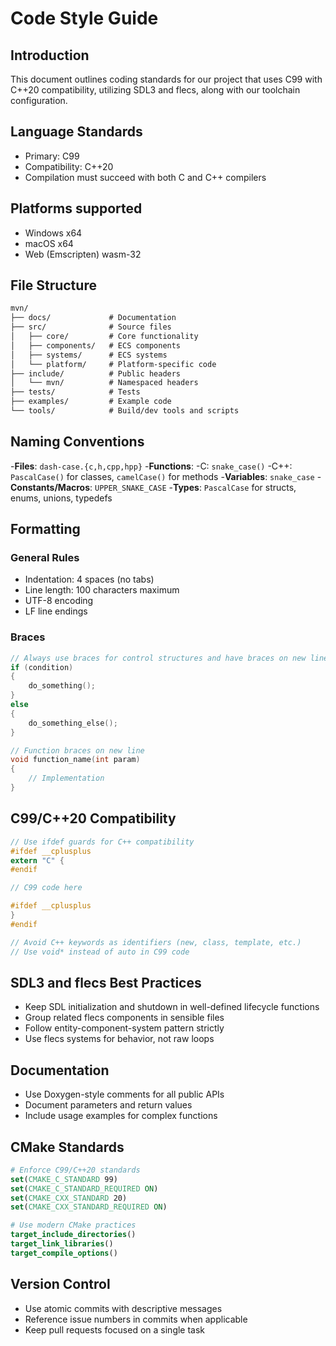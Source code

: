 # Code Style Guide

## Introduction

This document outlines coding standards for our project that uses C99 with C++20 compatibility, utilizing SDL3 and flecs, along with our toolchain configuration.

## Language Standards

- Primary: C99
- Compatibility: C++20
- Compilation must succeed with both C and C++ compilers

## Platforms supported

- Windows x64
- macOS x64
- Web (Emscripten) wasm-32

## File Structure

```txt
mvn/
├── docs/             # Documentation
├── src/              # Source files
│   ├── core/         # Core functionality
│   ├── components/   # ECS components
│   ├── systems/      # ECS systems
│   └── platform/     # Platform-specific code
├── include/          # Public headers
│   └── mvn/          # Namespaced headers
├── tests/            # Tests
├── examples/         # Example code
└── tools/            # Build/dev tools and scripts
```

## Naming Conventions

-**Files**: `dash-case.{c,h,cpp,hpp}` -**Functions**:
-C: `snake_case()`
-C++: `PascalCase()` for classes, `camelCase()` for methods -**Variables**: `snake_case` -**Constants/Macros**: `UPPER_SNAKE_CASE` -**Types**: `PascalCase` for structs, enums, unions, typedefs

## Formatting

### General Rules

- Indentation: 4 spaces (no tabs)
- Line length: 100 characters maximum
- UTF-8 encoding
- LF line endings

### Braces

```c
// Always use braces for control structures and have braces on new line
if (condition) 
{
    do_something();
} 
else 
{
    do_something_else();
}

// Function braces on new line
void function_name(int param)
{
    // Implementation
}
```

## C99/C++20 Compatibility

```c
// Use ifdef guards for C++ compatibility
#ifdef __cplusplus
extern "C" {
#endif

// C99 code here

#ifdef __cplusplus
}
#endif

// Avoid C++ keywords as identifiers (new, class, template, etc.)
// Use void* instead of auto in C99 code
```

## SDL3 and flecs Best Practices

- Keep SDL initialization and shutdown in well-defined lifecycle functions
- Group related flecs components in sensible files
- Follow entity-component-system pattern strictly
- Use flecs systems for behavior, not raw loops

## Documentation

- Use Doxygen-style comments for all public APIs
- Document parameters and return values
- Include usage examples for complex functions

## CMake Standards

```cmake
# Enforce C99/C++20 standards
set(CMAKE_C_STANDARD 99)
set(CMAKE_C_STANDARD_REQUIRED ON)
set(CMAKE_CXX_STANDARD 20)
set(CMAKE_CXX_STANDARD_REQUIRED ON)

# Use modern CMake practices
target_include_directories()
target_link_libraries()
target_compile_options()
```

## Version Control

- Use atomic commits with descriptive messages
- Reference issue numbers in commits when applicable
- Keep pull requests focused on a single task
